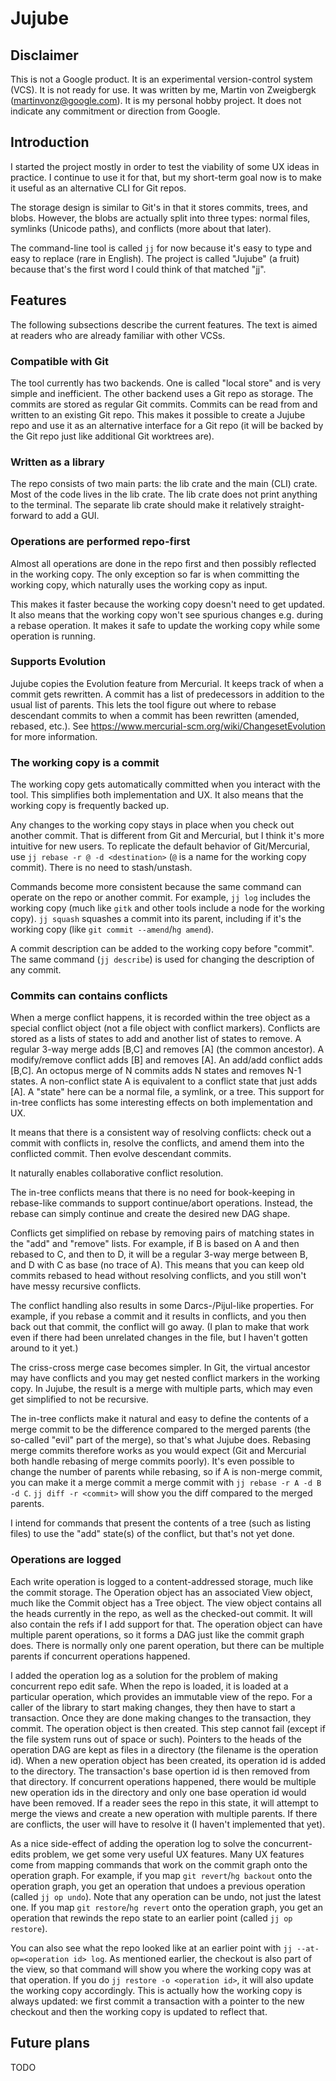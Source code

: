 # Jujube


## Disclaimer

This is not a Google product. It is an experimental version-control system
(VCS). It is not ready for use. It was written by me, Martin von Zweigbergk
(martinvonz@google.com). It is my personal hobby project. It does not indicate
any commitment or direction from Google.


## Introduction

I started the project mostly in order to test the viability of some UX ideas in
practice. I continue to use it for that, but my short-term goal now is to make
it useful as an alternative CLI for Git repos.

The storage design is similar to Git's in that it stores commits, trees, and
blobs. However, the blobs are actually split into three types: normal files,
symlinks (Unicode paths), and conflicts (more about that later).

The command-line tool is called `jj` for now because it's easy to type and easy
to replace (rare in English). The project is called "Jujube" (a fruit) because
that's the first word I could think of that matched "jj".


## Features

The following subsections describe the current features. The text is aimed at
readers who are already familiar with other VCSs.

### Compatible with Git

The tool currently has two backends. One is called "local store" and is very
simple and inefficient. The other backend uses a Git repo as storage. The
commits are stored as regular Git commits. Commits can be read from and written
to an existing Git repo. This makes it possible to create a Jujube repo and use
it as an alternative interface for a Git repo (it will be backed by the Git repo
just like additional Git worktrees are).

### Written as a library

The repo consists of two main parts: the lib crate and the main (CLI)
crate. Most of the code lives in the lib crate. The lib crate does not print
anything to the terminal. The separate lib crate should make it relatively
straight-forward to add a GUI.


### Operations are performed repo-first

Almost all operations are done in the repo first and then possibly reflected in
the working copy. The only exception so far is when committing the working copy,
which naturally uses the working copy as input.

This makes it faster because the working copy doesn't need to get updated. It
also means that the working copy won't see spurious changes e.g. during a rebase
operation. It makes it safe to update the working copy while some operation is
running.

### Supports Evolution

Jujube copies the Evolution feature from Mercurial. It keeps track of when a
commit gets rewritten. A commit has a list of predecessors in addition to the
usual list of parents. This lets the tool figure out where to rebase descendant
commits to when a commit has been rewritten (amended, rebased, etc.). See
https://www.mercurial-scm.org/wiki/ChangesetEvolution for more information.

### The working copy is a commit

The working copy gets automatically committed when you interact with the
tool. This simplifies both implementation and UX. It also means that the working
copy is frequently backed up.

Any changes to the working copy stays in place when you check out another
commit. That is different from Git and Mercurial, but I think it's more
intuitive for new users. To replicate the default behavior of Git/Mercurial, use
`jj rebase -r @ -d <destination>` (`@` is a name for the working copy
commit). There is no need to stash/unstash.

Commands become more consistent because the same command can operate on the repo
or another commit. For example, `jj log` includes the working copy (much like
`gitk` and other tools include a node for the working copy). `jj squash`
squashes a commit into its parent, including if it's the working copy (like `git
commit --amend`/`hg amend`).

A commit description can be added to the working copy before "commit". The same
command (`jj describe`) is used for changing the description of any commit.

### Commits can contains conflicts

When a merge conflict happens, it is recorded within the tree object as a
special conflict object (not a file object with conflict markers). Conflicts are
stored as a lists of states to add and another list of states to remove. A
regular 3-way merge adds [B,C] and removes [A] (the common ancestor). A
modify/remove conflict adds [B] and removes [A]. An add/add conflict adds
[B,C]. An octopus merge of N commits adds N states and removes N-1 states. A
non-conflict state A is equivalent to a conflict state that just adds [A]. A
"state" here can be a normal file, a symlink, or a tree. This support for
in-tree conflicts has some interesting effects on both implementation and UX.

It means that there is a consistent way of resolving conflicts: check out a
commit with conflicts in, resolve the conflicts, and amend them into the
conflicted commit. Then evolve descendant commits.

It naturally enables collaborative conflict resolution.

The in-tree conflicts means that there is no need for book-keeping in
rebase-like commands to support continue/abort operations. Instead, the rebase
can simply continue and create the desired new DAG shape.

Conflicts get simplified on rebase by removing pairs of matching states in the
"add" and "remove" lists. For example, if B is based on A and then rebased to C,
and then to D, it will be a regular 3-way merge between B, and D with C as base
(no trace of A). This means that you can keep old commits rebased to head
without resolving conflicts, and you still won't have messy recursive conflicts.

The conflict handling also results in some Darcs-/Pijul-like properties. For
example, if you rebase a commit and it results in conflicts, and you then back
out that commit, the conflict will go away. (I plan to make that work even if
there had been unrelated changes in the file, but I haven't gotten around to it
yet.)

The criss-cross merge case becomes simpler. In Git, the virtual ancestor may
have conflicts and you may get nested conflict markers in the working copy. In
Jujube, the result is a merge with multiple parts, which may even get simplified
to not be recursive.

The in-tree conflicts make it natural and easy to define the contents of a merge
commit to be the difference compared to the merged parents (the so-called "evil"
part of the merge), so that's what Jujube does. Rebasing merge commits therefore
works as you would expect (Git and Mercurial both handle rebasing of merge
commits poorly). It's even possible to change the number of parents while
rebasing, so if A is non-merge commit, you can make it a merge commit a merge
commit with `jj rebase -r A -d B -d C`. `jj diff -r <commit>` will show you the
diff compared to the merged parents.

I intend for commands that present the contents of a tree (such as listing
files) to use the "add" state(s) of the conflict, but that's not yet done.

### Operations are logged

Each write operation is logged to a content-addressed storage, much like the
commit storage. The Operation object has an associated View object, much like
the Commit object has a Tree object. The view object contains all the heads
currently in the repo, as well as the checked-out commit. It will also contain
the refs if I add support for that. The operation object can have multiple
parent operations, so it forms a DAG just like the commit graph does. There is
normally only one parent operation, but there can be multiple parents if
concurrent operations happened.

I added the operation log as a solution for the problem of making concurrent
repo edit safe. When the repo is loaded, it is loaded at a particular operation,
which provides an immutable view of the repo. For a caller of the library to
start making changes, they then have to start a transaction. Once they are done
making changes to the transaction, they commit. The operation object is then
created. This step cannot fail (except if the file system runs out of space or
such). Pointers to the heads of the operation DAG are kept as files in a
directory (the filename is the operation id). When a new operation object has
been created, its operation id is added to the directory. The transaction's base
opertion id is then removed from that directory. If concurrent operations
happened, there would be multiple new operation ids in the directory and only
one base operation id would have been removed. If a reader sees the repo in this
state, it will attempt to merge the views and create a new operation with
multiple parents. If there are conflicts, the user will have to resolve it (I
haven't implemented that yet).

As a nice side-effect of adding the operation log to solve the concurrent-edits
problem, we get some very useful UX features. Many UX features come from mapping
commands that work on the commit graph onto the operation graph. For example, if
you map `git revert`/`hg backout` onto the operation graph, you get an operation
that undoes a previous operation (called `jj op undo`). Note that any operation
can be undo, not just the latest one. If you map `git restore`/`hg revert` onto
the operation graph, you get an operation that rewinds the repo state to an
earlier point (called `jj op restore`).

You can also see what the repo looked like at an earlier point with `jj
--at-op=<operation id> log`. As mentioned earlier, the checkout is also part of
the view, so that command will show you where the working copy was at that
operation. If you do `jj restore -o <operation id>`, it will also update the
working copy accordingly. This is actually how the working copy is always
updated: we first commit a transaction with a pointer to the new checkout and
then the working copy is updated to reflect that.

## Future plans

TODO
